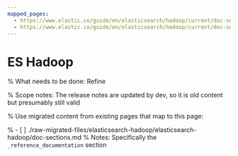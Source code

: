 ```yaml
---
mapped_pages:
  - https://www.elastic.co/guide/en/elasticsearch/hadoop/current/doc-sections.html#_reference_documentation
  - https://www.elastic.co/guide/en/elasticsearch/hadoop/current/doc-sections.html
---
```


# ES Hadoop

% What needs to be done: Refine

% Scope notes: The release notes are updated by dev, so it is old content but presumably still valid

% Use migrated content from existing pages that map to this page:

% - [ ] ./raw-migrated-files/elasticsearch-hadoop/elasticsearch-hadoop/doc-sections.md
%       Notes: Specifically the `_reference_documentation` section